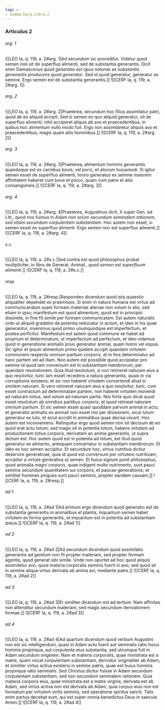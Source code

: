 ```yaml
---
tags : 
- Summa/Ia/q.119/a.2
---
```


### Articulus 2

###### arg. 1
![[LEO Ia, q. 119, a. 2#arg. 1|Ad secundum sic proceditur. Videtur quod semen non sit de superfluo alimenti, sed de substantia generantis. Dicit enim Damascenus quod *generatio est opus naturae ex substantia generantis producens quod generatur*. Sed id quod generatur, generatur ex semine. Ergo semen est de substantia generantis.]]
![[CERF Ia, q. 119, a. 2#arg. 1]]

###### arg. 2
![[LEO Ia, q. 119, a. 2#arg. 2|Praeterea, secundum hoc filius assimilatur patri, quod ab eo aliquid accipit. Sed si semen ex quo aliquid generatur, sit de superfluo alimenti; nihil acciperet aliquis ab avo et praecedentibus, in quibus hoc alimentum nullo modo fuit. Ergo non assimilaretur aliquis avo et praecedentibus, magis quam aliis hominibus.]]
![[CERF Ia, q. 119, a. 2#arg. 2]]

###### arg. 3
![[LEO Ia, q. 119, a. 2#arg. 3|Praeterea, alimentum hominis generantis quandoque est ex carnibus bovis, vel porci, et aliorum huiusmodi. Si igitur semen esset de superfluo alimenti, homo generatus ex semine maiorem affinitatem haberet cum bove et porco, quam cum patre et aliis consanguineis.]]
![[CERF Ia, q. 119, a. 2#arg. 3]]

###### arg. 4
![[LEO Ia, q. 119, a. 2#arg. 4|Praeterea, Augustinus dicit, X super Gen. ad Litt., quod nos fuimus in Adam non solum secundum *seminalem rationem, sed etiam secundum corpulentam substantiam*. Hoc autem non esset, si semen esset ex superfluo alimenti. Ergo semen non est superfluo alimenti.]]
![[CERF Ia, q. 119, a. 2#arg. 4]]

###### s.c.
![[LEO Ia, q. 119, a. 2#s.c.|Sed contra est quod philosophus probat multipliciter, in libro de Generat. Animal., *quod semen est superfluum alimenti*.]]
![[CERF Ia, q. 119, a. 2#s.c.]]

###### resp.
![[LEO Ia, q. 119, a. 2#resp.|Respondeo dicendum quod ista quaestio aliqualiter dependet ex praemissis. Si enim in natura humana est virtus ad communicandum suam formam materiae alienae non solum in alio, sed etiam in ipso; manifestum est quod alimentum, quod est in principio dissimile, in fine fit simile per formam communicatam. Est autem naturalis ordo ut aliquid gradatim de potentia reducatur in actum, et ideo in his quae generantur, invenimus quod primo unumquodque est imperfectum, et postea perficitur. Manifestum est autem quod commune se habet ad proprium et determinatum, ut imperfectum ad perfectum, et ideo videmus quod in generatione animalis prius generatur animal, quam homo vel equus. Sic igitur et ipsum alimentum primo quidem accipit quandam virtutem communem respectu omnium partium corporis, et in fine determinatur ad hanc partem vel ad illam. Non autem est possibile quod accipiatur pro semine id quod iam conversum est in substantiam membrorum, per quandam resolutionem. Quia illud resolutum, si non retineret naturam eius a quo resolvitur, tunc iam esset recedens a natura generantis, quasi in via corruptionis existens; et sic non haberet virtutem convertendi aliud in similem naturam. Si vero retineret naturam eius a quo resolvitur, tunc, cum esset contractum ad determinatam partem, non haberet virtutem movendi ad naturam totius, sed solum ad naturam partis. Nisi forte quis dicat quod esset resolutum ab omnibus partibus corporis, et quod retineat naturam omnium partium. Et sic semen esset quasi quoddam parvum animal in actu; et generatio animalis ex animali non esset nisi per divisionem, sicut lutum generatur ex luto, et sicut accidit in animalibus quae decisa vivunt. Hoc autem est inconveniens. Relinquitur ergo quod semen non sit decisum ab eo quod erat actu totum; sed magis sit in potentia totum, habens virtutem ad productionem totius corporis, derivatam an anima generantis, ut supra dictum est. Hoc autem quod est in potentia ad totum, est illud quod generatur ex alimento, antequam convertatur in substantiam membrorum. Et ideo ex hoc semen accipitur. Et secundum hoc, virtus nutritiva dicitur deservire generativae, quia id quod est conversum per virtutem nutritivam, accipitur a virtute generativa ut semen. Et huius signum ponit philosophus, quod animalia magni corporis, quae indigent multo nutrimento, sunt pauci seminis secundum quantitatem sui corporis, et paucae generationis; et similiter homines pingues sunt pauci seminis, propter eandem causam.]]
![[CERF Ia, q. 119, a. 2#resp.]]

###### ad 1
![[LEO Ia, q. 119, a. 2#ad 1|Ad primum ergo dicendum quod generatio est de substantia generantis in animalibus et plantis, inquantum semen habet virtutem ex forma generantis, et inquantum est in potentia ad substantiam ipsius.]]
![[CERF Ia, q. 119, a. 2#ad 1]]

###### ad 2
![[LEO Ia, q. 119, a. 2#ad 2|Ad secundum dicendum quod assimilatio generantis ad genitum non fit propter materiam, sed propter formam agentis, quod generat sibi simile. Unde non oportet ad hoc quod aliquis assimiletur avo, quod materia corporalis seminis fuerit in avo; sed quod sit in semine aliqua virtus derivata ab anima avi, mediante patre.]]
![[CERF Ia, q. 119, a. 2#ad 2]]

###### ad 3
![[LEO Ia, q. 119, a. 2#ad 3|Et similiter dicendum est ad tertium. Nam affinitas non attenditur secundum materiam, sed magis secundum derivationem formae.]]
![[CERF Ia, q. 119, a. 2#ad 3]]

###### ad 4
![[LEO Ia, q. 119, a. 2#ad 4|Ad quartum dicendum quod verbum Augustini non est sic intelligendum, quasi in Adam actu fuerit aut seminalis ratio huius hominis propinqua, aut corpulenta eius substantia, sed utrumque fuit in Adam secundum originem. Nam et materia corporalis, quae ministrata est a matre, quam vocat corpulentam substantiam, derivatur originaliter ab Adam, et similiter virtus activa existens in semine patris, quae est huius hominis propinqua ratio seminalis. Sed Christus dicitur fuisse in Adam secundum corpulentam substantiam, sed non secundum seminalem rationem. Quia materia corporis eius, quae ministrata est a matre virgine, derivata est ab Adam, sed virtus activa non est derivata ab Adam, quia corpus eius non est formatum per virtutem virilis seminis, sed operatione spiritus sancti. Talis enim partus decebat eum, qui est super omnia benedictus Deus in saecula. Amen.]]
![[CERF Ia, q. 119, a. 2#ad 4]]

